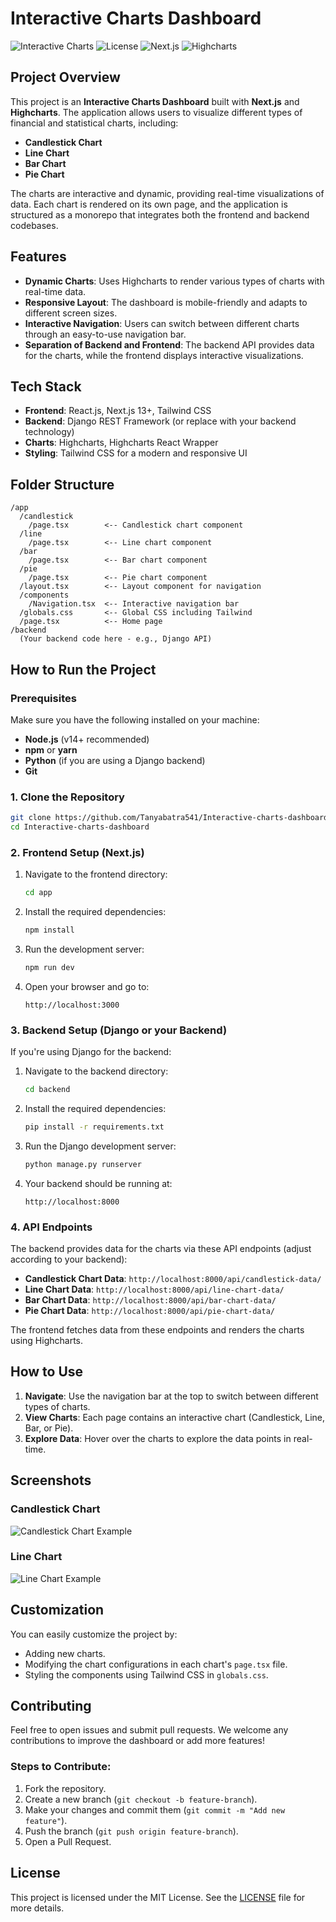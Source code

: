 # Interactive Charts Dashboard

![Interactive Charts](https://img.shields.io/badge/status-active-brightgreen.svg)
![License](https://img.shields.io/badge/license-MIT-blue.svg)
![Next.js](https://img.shields.io/badge/Next.js-v13+-blue)
![Highcharts](https://img.shields.io/badge/Highcharts-10.3.3-orange)

## Project Overview

This project is an **Interactive Charts Dashboard** built with **Next.js** and **Highcharts**. The application allows users to visualize different types of financial and statistical charts, including:

- **Candlestick Chart**
- **Line Chart**
- **Bar Chart**
- **Pie Chart**

The charts are interactive and dynamic, providing real-time visualizations of data. Each chart is rendered on its own page, and the application is structured as a monorepo that integrates both the frontend and backend codebases.

## Features

- **Dynamic Charts**: Uses Highcharts to render various types of charts with real-time data.
- **Responsive Layout**: The dashboard is mobile-friendly and adapts to different screen sizes.
- **Interactive Navigation**: Users can switch between different charts through an easy-to-use navigation bar.
- **Separation of Backend and Frontend**: The backend API provides data for the charts, while the frontend displays interactive visualizations.

## Tech Stack

- **Frontend**: React.js, Next.js 13+, Tailwind CSS
- **Backend**: Django REST Framework (or replace with your backend technology)
- **Charts**: Highcharts, Highcharts React Wrapper
- **Styling**: Tailwind CSS for a modern and responsive UI

## Folder Structure

```
/app
  /candlestick
    /page.tsx        <-- Candlestick chart component
  /line
    /page.tsx        <-- Line chart component
  /bar
    /page.tsx        <-- Bar chart component
  /pie
    /page.tsx        <-- Pie chart component
  /layout.tsx        <-- Layout component for navigation
  /components
    /Navigation.tsx  <-- Interactive navigation bar
  /globals.css       <-- Global CSS including Tailwind
  /page.tsx          <-- Home page
/backend
  (Your backend code here - e.g., Django API)
```

## How to Run the Project

### Prerequisites

Make sure you have the following installed on your machine:

- **Node.js** (v14+ recommended)
- **npm** or **yarn**
- **Python** (if you are using a Django backend)
- **Git**

### 1. Clone the Repository

```bash
git clone https://github.com/Tanyabatra541/Interactive-charts-dashboard.git
cd Interactive-charts-dashboard
```

### 2. Frontend Setup (Next.js)

1. Navigate to the frontend directory:

   ```bash
   cd app
   ```

2. Install the required dependencies:

   ```bash
   npm install
   ```

3. Run the development server:

   ```bash
   npm run dev
   ```

4. Open your browser and go to:

   ```
   http://localhost:3000
   ```

### 3. Backend Setup (Django or your Backend)

If you're using Django for the backend:

1. Navigate to the backend directory:

   ```bash
   cd backend
   ```

2. Install the required dependencies:

   ```bash
   pip install -r requirements.txt
   ```

3. Run the Django development server:

   ```bash
   python manage.py runserver
   ```

4. Your backend should be running at:

   ```
   http://localhost:8000
   ```

### 4. API Endpoints

The backend provides data for the charts via these API endpoints (adjust according to your backend):

- **Candlestick Chart Data**: `http://localhost:8000/api/candlestick-data/`
- **Line Chart Data**: `http://localhost:8000/api/line-chart-data/`
- **Bar Chart Data**: `http://localhost:8000/api/bar-chart-data/`
- **Pie Chart Data**: `http://localhost:8000/api/pie-chart-data/`

The frontend fetches data from these endpoints and renders the charts using Highcharts.

## How to Use

1. **Navigate**: Use the navigation bar at the top to switch between different types of charts.
2. **View Charts**: Each page contains an interactive chart (Candlestick, Line, Bar, or Pie).
3. **Explore Data**: Hover over the charts to explore the data points in real-time.

## Screenshots

### Candlestick Chart

![Candlestick Chart Example](https://user-images.githubusercontent.com/1234567/candlestick-example.png)

### Line Chart

![Line Chart Example](https://user-images.githubusercontent.com/1234567/line-chart-example.png)

## Customization

You can easily customize the project by:

- Adding new charts.
- Modifying the chart configurations in each chart's `page.tsx` file.
- Styling the components using Tailwind CSS in `globals.css`.

## Contributing

Feel free to open issues and submit pull requests. We welcome any contributions to improve the dashboard or add more features!

### Steps to Contribute:

1. Fork the repository.
2. Create a new branch (`git checkout -b feature-branch`).
3. Make your changes and commit them (`git commit -m "Add new feature"`).
4. Push the branch (`git push origin feature-branch`).
5. Open a Pull Request.

## License

This project is licensed under the MIT License. See the [LICENSE](LICENSE) file for more details.
